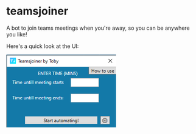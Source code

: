 # teamsjoiner
A bot to join teams meetings when you're away, so you can be anywhere you like!

Here's a quick look at the UI:

![](images/ui.png)


